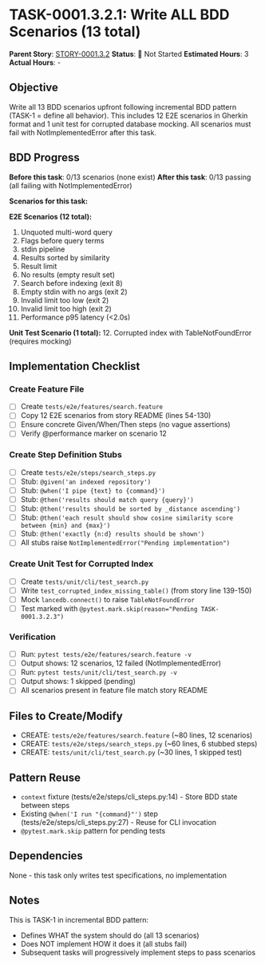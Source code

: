 # TASK-0001.3.2.1: Write ALL BDD Scenarios (13 total)

**Parent Story**: [STORY-0001.3.2](README.md)
**Status**: 🔵 Not Started
**Estimated Hours**: 3
**Actual Hours**: -

## Objective

Write all 13 BDD scenarios upfront following incremental BDD pattern (TASK-1 = define all behavior). This includes 12 E2E scenarios in Gherkin format and 1 unit test for corrupted database mocking. All scenarios must fail with NotImplementedError after this task.

## BDD Progress

**Before this task**: 0/13 scenarios (none exist)
**After this task**: 0/13 passing (all failing with NotImplementedError)

**Scenarios for this task:**

**E2E Scenarios (12 total):**
1. Unquoted multi-word query
2. Flags before query terms
3. stdin pipeline
4. Results sorted by similarity
5. Result limit
6. No results (empty result set)
7. Search before indexing (exit 8)
8. Empty stdin with no args (exit 2)
9. Invalid limit too low (exit 2)
10. Invalid limit too high (exit 2)
11. Performance p95 latency (<2.0s)

**Unit Test Scenario (1 total):**
12. Corrupted index with TableNotFoundError (requires mocking)

## Implementation Checklist

### Create Feature File
- [ ] Create `tests/e2e/features/search.feature`
- [ ] Copy 12 E2E scenarios from story README (lines 54-130)
- [ ] Ensure concrete Given/When/Then steps (no vague assertions)
- [ ] Verify @performance marker on scenario 12

### Create Step Definition Stubs
- [ ] Create `tests/e2e/steps/search_steps.py`
- [ ] Stub: `@given('an indexed repository')`
- [ ] Stub: `@when('I pipe {text} to {command}')`
- [ ] Stub: `@then('results should match query {query}')`
- [ ] Stub: `@then('results should be sorted by _distance ascending')`
- [ ] Stub: `@then('each result should show cosine similarity score between {min} and {max}')`
- [ ] Stub: `@then('exactly {n:d} results should be shown')`
- [ ] All stubs raise `NotImplementedError("Pending implementation")`

### Create Unit Test for Corrupted Index
- [ ] Create `tests/unit/cli/test_search.py`
- [ ] Write `test_corrupted_index_missing_table()` (from story line 139-150)
- [ ] Mock `lancedb.connect()` to raise `TableNotFoundError`
- [ ] Test marked with `@pytest.mark.skip(reason="Pending TASK-0001.3.2.3")`

### Verification
- [ ] Run: `pytest tests/e2e/features/search.feature -v`
- [ ] Output shows: 12 scenarios, 12 failed (NotImplementedError)
- [ ] Run: `pytest tests/unit/cli/test_search.py -v`
- [ ] Output shows: 1 skipped (pending)
- [ ] All scenarios present in feature file match story README

## Files to Create/Modify

- CREATE: `tests/e2e/features/search.feature` (~80 lines, 12 scenarios)
- CREATE: `tests/e2e/steps/search_steps.py` (~60 lines, 6 stubbed steps)
- CREATE: `tests/unit/cli/test_search.py` (~30 lines, 1 skipped test)

## Pattern Reuse

- `context` fixture (tests/e2e/steps/cli_steps.py:14) - Store BDD state between steps
- Existing `@when('I run "{command}"')` step (tests/e2e/steps/cli_steps.py:27) - Reuse for CLI invocation
- `@pytest.mark.skip` pattern for pending tests

## Dependencies

None - this task only writes test specifications, no implementation

## Notes

This is TASK-1 in incremental BDD pattern:
- Defines WHAT the system should do (all 13 scenarios)
- Does NOT implement HOW it does it (all stubs fail)
- Subsequent tasks will progressively implement steps to pass scenarios
